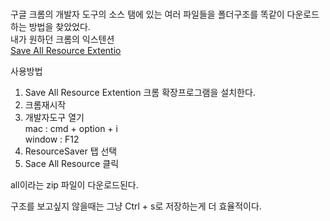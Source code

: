 # 
구글 크롬의 개발자 도구의 소스 탬에 있는 여러 파일들을 폴더구조를 똑같이 다운로드하는 방법을 찾았었다.  
내가 원하던 크롬의 익스텐션  
[Save All Resource Extentio](https://chrome.google.com/webstore/detail/save-all-resources/abpdnfjocnmdomablahdcfnoggeeiedb/related?hl=en-US)

사용방법
1. Save All Resource Extention 크롬 확장프로그램을 설치한다.
2. 크롬재시작
3. 개발자도구 열기  
  mac : cmd + option + i  
  window : F12
4. ResourceSaver 탭 선택
5. Sace All Resource 클릭

all이라는 zip 파일이 다운로드된다.

구조를 보고싶지 않을때는 그냥 Ctrl + s로 저장하는게 더 효율적이다.
